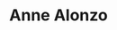 ---
layout: layouts/profile.liquid
title: Anne Alonzo
id: annealonzo1
prefix: 
first: Anne
middle: 
last: Alonzo
suffix: 
email: Anne-Alonzo@outlook.com
currentTitle: Board Director
currentOrg: PotlatchDeltic, Feeding America and Pollination, a climate change advisory
bio: Anne Alonzo is a respected global leader with a diverse career in the public, not for profit and corporate sectors with expertise in ESG/corporate responsibility matters as well as environmental sustainability, strategy, regulatory, risk mitigation, marketing, public affairs and public policy.<br /><br />Anne presently serves as an Independent Board Director and Audit Committee member at PotlatchDeltic, a leading timber and wood products company. Anne recently joined the Board of Directors of Feeding America, the nation's largest domestic hunger-relief organization. Anne also serves in an advisory capacity to firms focused on climate change and regenerative agriculture impact investing. Anne received an ESG -Board certification by Berkeley Law/CERES.<br /><br />Most recently, Anne served as a C Suite Executive in the role of Senior Vice President of External Affairs and Chief Sustainability Officer at Corteva Agriscience. In this dual role, she led all global corporate communications, corporate responsibility, government and industry affairs and product advocacy as well as directed its sustainability program including the launch of Corteva's 14 sustainability goals, inaugural Sustainability Report and its science-based climate goal.<br /><br />Throughout her career, Anne has served in various senior leadership roles including as President & CEO of the American Egg Board, the marketing arm of the $9B egg industry, USDA's Agricultural Marketing Service as Administrator the $5B, 4300 personal federal agency and as Vice President of Global Public Policy at Kraft Foods leading all global corporate affairs work in the areas of sustainability and its issue/risk management team. She's also held senior leadership roles at the Amoco Corporation, U.S. EPA, US Department of State, US DOC and at the National Foreign Trade Council.<br /><br />Anne is a Trustee of the Pan American Development Foundation and a Member of the Council on Foreign Relations, Fellow at NACD and Member, Latino Corporate Directors Association.<br /><br />Anne holds an MBA from the University of Chicago and a J.D. from the Illinois Institute of Technology, Chicago Kent College of Law. Anne has extensive international experience including having lived and worked in Mexico City as a U.S. diplomat.<br /><br />Anne is widely recognized for her community leadership and championship of Diversity, Equity & Inclusion (DEI) including being named to the 2022 "Directors to Watch" by Directors and Boards magazine and "Top 100" Latinas by Hispanic Executive Leaders magazine. Anne is a Latina fluent in Spanish.
linkedin: www.linkedin/com/in/anne-alonzo/
tiktok: 
twitter: 
aboutme: 
insta: 
orgURL: 
snapchat: 
personalURL: 
smallHeadshotURL: assets/images/headshots/
originalHeadshotURL: assets/images/headshots/
tags-experience: 
    - ESG Experience
    - Governance
    - International
    - Mergers & Acquisitions
    - PR / Public Relations
    - Public Companies
    - SEC Qualified Financial Expert
    - ESG Experience
    - Global
    - Governance
    - International
    - Legal
    - Marketing
    - PR / Public Relations
    - Procurement
    - Public Companies
    - SEC Qualified Financial Expert
tags-current-industries: 
    - Agriculture, Forestry, Fishing and Hunting
    - Civic/Public Policy
    - Community Development/Organizing
    - Corporate Directorships
    - Forestry and Logging
    - Government
    - Religious, Grantmaking, Civic, Professional, and Similar Organizations
    - Support Activities for Agriculture and Forestry
tags-current-position: 
    - CEO / Chief Executive Officer
    - Chairman
    - President
    - Secretary
    - SVP / Senior Vice President
    - VP / Vice President
tags-past-industries: 
    - Advertising
    - Agriculture, Forestry, Fishing and Hunting
    - Associations
    - Civic/Public Policy
    - Crop Production
    - Food Manufacturing
    - Foundations/Granting Agency
    - Government
    - Law
    - Manufacturing
    - Marketing/Sales
    - Media
    - PR/Communications
    - Trade, Transportation, and Utilities
tags-past-position: 
tags-current-board-service: 
    - Corporate Public
    - Nonprofit
    - VC
tags-past-board-service: 
    - Nonprofit
boards-current-corporate-private: 
boards-current-corporate-public: 
    - PotlatchDeltic, Independent Director
boards-current-nonprofit: 
    - Feeding America, Board Member
    - Pan American Development Foundation, Trustee
boards-current-privateequity: 
boards-current-spac: 
boards-current-vc: 
    - TrailHead Capital, Advisor
boards-past-corporate-private: 
boards-past-corporate-public: 
boards-past-nonprofit: 
    - World Cocoa Foundation, Chair
    - Biotechnology Innovation Organization (BIO), Board Member
    - Public Affairs Council, Board Member
    - Federal Reserve Bank of Chicago, Advisory Council
boards-past-privateequity: 
boards-past-spac: 
boards-past-vc: 
---